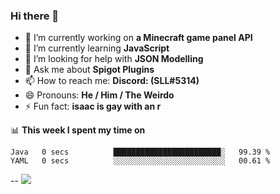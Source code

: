 ### Hi there 👋

<!-- - 👯 I’m looking to collaborate on ... -->
- 🔭 I’m currently working on **a Minecraft game panel API**
- 🌱 I’m currently learning **JavaScript**
- 🤔 I’m looking for help with **JSON Modelling**
- 💬 Ask me about **Spigot Plugins**
- 📫 How to reach me: **Discord: (SLL#5314)**
- 😄 Pronouns: **He / Him / The Weirdo**
- ⚡ Fun fact: **isaac is gay with an r**

📊 **This week I spent my time on**
<!--START_SECTION:waka-->
```text
Java   0 secs          ████████████████████████░   99.39 % 
YAML   0 secs          ░░░░░░░░░░░░░░░░░░░░░░░░░   00.61 %
```
<!--END_SECTION:waka-->

--
<img src="https://github-readme-stats.vercel.app/api?username=SLLCoding&show_icons=true&theme=great-gatsby" />
